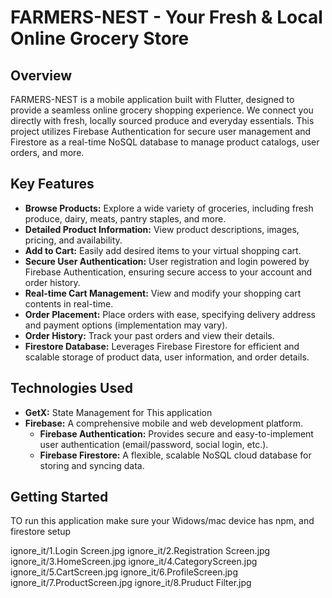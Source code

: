 # FARMERS-NEST - Your Fresh & Local Online Grocery Store

## Overview

FARMERS-NEST is a mobile application built with Flutter, designed to provide a seamless online grocery shopping experience. We connect you directly with fresh, locally sourced produce and everyday essentials. This project utilizes Firebase Authentication for secure user management and Firestore as a real-time NoSQL database to manage product catalogs, user orders, and more.

## Key Features

* **Browse Products:** Explore a wide variety of groceries, including fresh produce, dairy, meats, pantry staples, and more.
* **Detailed Product Information:** View product descriptions, images, pricing, and availability.
* **Add to Cart:** Easily add desired items to your virtual shopping cart.
* **Secure User Authentication:** User registration and login powered by Firebase Authentication, ensuring secure access to your account and order history.
* **Real-time Cart Management:** View and modify your shopping cart contents in real-time.
* **Order Placement:** Place orders with ease, specifying delivery address and payment options (implementation may vary).
* **Order History:** Track your past orders and view their details.
* **Firestore Database:** Leverages Firebase Firestore for efficient and scalable storage of product data, user information, and order details.

## Technologies Used

* **GetX:** State Management for This application
* **Firebase:** A comprehensive mobile and web development platform.
    * **Firebase Authentication:** Provides secure and easy-to-implement user authentication (email/password, social login, etc.).
    * **Firebase Firestore:** A flexible, scalable NoSQL cloud database for storing and syncing data.

## Getting Started

TO run this application make sure your Widows/mac device has npm, and firestore setup

ignore_it/1.Login Screen.jpg ignore_it/2.Registration Screen.jpg ignore_it/3.HomeScreen.jpg ignore_it/4.CategoryScreen.jpg ignore_it/5.CartScreen.jpg ignore_it/6.ProfileScreen.jpg ignore_it/7.ProductScreen.jpg ignore_it/8.Pruduct Filter.jpg